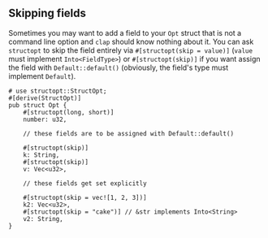 ## Skipping fields

Sometimes you may want to add a field to your `Opt` struct that is not
a command line option and `clap` should know nothing about it. You can ask
`structopt` to skip the field entirely via `#[structopt(skip = value)]`
(`value` must implement `Into<FieldType>`)
or `#[structopt(skip)]` if you want assign the field with `Default::default()`
(obviously, the field's type must implement `Default`).

```
# use structopt::StructOpt;
#[derive(StructOpt)]
pub struct Opt {
    #[structopt(long, short)]
    number: u32,

    // these fields are to be assigned with Default::default()

    #[structopt(skip)]
    k: String,
    #[structopt(skip)]
    v: Vec<u32>,

    // these fields get set explicitly

    #[structopt(skip = vec![1, 2, 3])]
    k2: Vec<u32>,
    #[structopt(skip = "cake")] // &str implements Into<String>
    v2: String,
}
```
